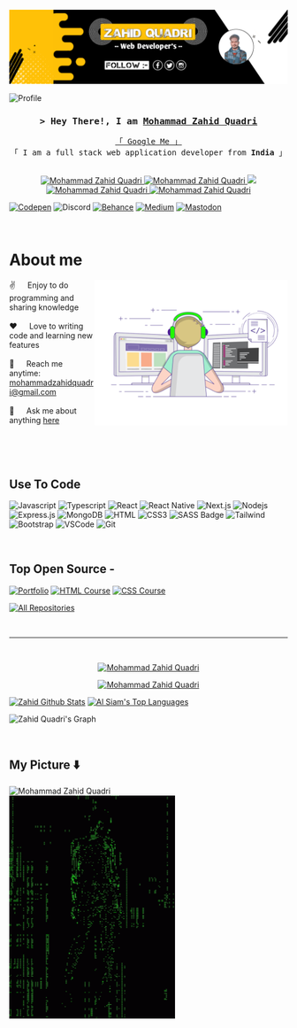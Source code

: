 <!--
<h2 align="center">
  Welcome to Mohammad Zahid Quadri World!
</h2> -->

<p align="center">
  <a href="https://github.com/Cyber-King-Web"><img src="https://github.com/Cyber-King-Web/Cyber-King-Web/blob/main/banner.png" alt="Mohammad Zahid Quadri"></a>
</p>

![Profile](https://komarev.com/ghpvc/?username=Cyber-King-Web&color=yellow)


<!-- [![wakatime](https://wakatime.com/badge/user/eebb3dd8-d9b2-40de-9b88-6fd6cac99dbc.svg)](https://wakatime.com/@eebb3dd8-d9b2-40de-9b88-6fd6cac99dbc)
-->

<!-- Intro  -->
<h3 align="center">
        <samp>&gt; Hey There!, I am
                <b><a target="_blank" href="https://quadriweb.netlify.app/">Mohammad Zahid Quadri</a></b>
        </samp>
</h3>


<p align="center"> 
  <samp>
    <a href="https://quadriweb.netlify.app/">「 Google Me 」</a>
    <br>
    「 I am a full stack web application developer from <b>India</b> 」
    <br>
    <br>
  </samp>
</p>

<p align="center">
 <a href="https://quadriweb.netlify.app/" target="blank">
  <img src="https://img.shields.io/badge/Website-DC143C?style=for-the-badge&logo=medium&logoColor=white" alt="Mohammad Zahid Quadri" />
 </a>
 <a href="https://www.linkedin.com/in/mohammad-zahid-quadri-676969212/" target="_blank">
  <img src="https://img.shields.io/badge/LinkedIn-0077B5?style=for-the-badge&logo=linkedin&logoColor=white" alt="Mohammad Zahid Quadri"/>
 </a>
 <!-- <a href="https://dev.to/alsiam" target="_blank">
  <img src="https://img.shields.io/badge/dev.to-0A0A0A?style=for-the-badge&logo=dev.to&logoColor=white" alt="Mohammad Zahid Quadri" />
 </a> -->
 <a href="https://x.com/_King_Quadri" target="_blank">
  <img src="https://img.shields.io/badge/Twitter-1DA1F2?style=for-the-badge&logo=twitter&logoColor=white" />
 </a>
 <a href="https://instagram.com/king_zahid_quadri" target="_blank">
  <img src="https://img.shields.io/badge/Instagram-fe4164?style=for-the-badge&logo=instagram&logoColor=white" alt="Mohammad Zahid Quadri" />
 </a> 
 <a href="https://www.facebook.com/mohammad.zahid.quadri" target="_blank">
  <img src="https://img.shields.io/badge/Facebook-20BEFF?&style=for-the-badge&logo=facebook&logoColor=white" alt="Mohammad Zahid Quadri"  />
  </a> 

[![Codepen](https://img.shields.io/badge/Codepen-000000?style=for-the-badge&logo=codepen&logoColor=white)](https://codepen.io/Cyber_King) 
![Discord](https://img.shields.io/discord/1096573402145370172?style=for-the-badge&logo=discord&logoColor=cyan&label=Chat&labelColor=%23EA1179)
[![Behance](https://img.shields.io/badge/Behance-1769ff?style=for-the-badge&logo=behance&logoColor=white)](https://behance.net/mohammaquadri)
[![Medium](https://img.shields.io/badge/Medium-12100E?style=for-the-badge&logo=medium&logoColor=white)](https://medium.com/@@zahid_quadri)
[![Mastodon](https://img.shields.io/badge/-MASTODON-%232B90D9?style=for-the-badge&logo=mastodon&logoColor=white)](https://mastodon.social/@Zahid_Quadri) 
  
</p>
<br />

<!-- About Section -->
 # About me
 
<p>
 <img align="right" width="350" src="https://github.com/Cyber-King-Web/Cyber-King-Web/blob/main/web.gif" alt="Coding gif" />
  
 ✌️ &emsp; Enjoy to do programming and sharing knowledge <br/><br/>
 ❤️ &emsp; Love to writing code and learning new features<br/><br/>
 📧 &emsp; Reach me anytime: mohammadzahidquadri@gmail.com<br/><br/>
 💬 &emsp; Ask me about anything [here](https://instagram.com/king_zahid_quadri)

</p>

<br/>
<br/>
<br/>

## Use To Code

![Javascript](https://img.shields.io/badge/Javascript-F0DB4F?style=for-the-badge&labelColor=black&logo=javascript&logoColor=F0DB4F)
![Typescript](https://img.shields.io/badge/Typescript-007acc?style=for-the-badge&labelColor=black&logo=typescript&logoColor=007acc)
![React](https://img.shields.io/badge/-React-61DBFB?style=for-the-badge&labelColor=black&logo=react&logoColor=61DBFB)
![React Native](https://img.shields.io/badge/React_Native-20232A?style=for-the-badge&logo=react&logoColor=61DAFB)
![Next.js](https://img.shields.io/badge/next.js-000000?style=for-the-badge&logo=nextdotjs&logoColor=white)
![Nodejs](https://img.shields.io/badge/Nodejs-3C873A?style=for-the-badge&labelColor=black&logo=node.js&logoColor=3C873A)
![Express.js](https://img.shields.io/badge/Express.js-000000?style=for-the-badge&logo=express&logoColor=white)
![MongoDB](https://img.shields.io/badge/MongoDB-4EA94B?style=for-the-badge&logo=mongodb&logoColor=white)
![HTML](https://img.shields.io/badge/HTML5-E34F26?style=for-the-badge&logo=html5&logoColor=white)
![CSS3](https://img.shields.io/badge/CSS3-1572B6?style=for-the-badge&logo=css3&logoColor=white)
![SASS Badge](https://img.shields.io/badge/Sass-CC6699?style=for-the-badge&logo=sass&logoColor=white)
![Tailwind](https://img.shields.io/badge/Tailwind_CSS-092749?style=for-the-badge&logo=tailwindcss&logoColor=06B6D4&labelColor=000000)
![Bootstrap](https://img.shields.io/badge/Bootstrap-563D7C?style=for-the-badge&logo=bootstrap&logoColor=white)
![VSCode](https://img.shields.io/badge/Visual_Studio-0078d7?style=for-the-badge&logo=visual%20studio&logoColor=white)
![Git](https://img.shields.io/badge/Git-F05032?style=for-the-badge&logo=git&logoColor=white)

<br/>

## Top Open Source -
[![Portfolio](https://github-readme-stats.vercel.app/api/pin/?username=Cyber-King-Web&repo=Portfolio&border_color=7F3FBF&bg_color=0D1117&title_color=C9D1D9&text_color=8B949E&icon_color=7F3FBF)](https://github.com/Cyber-King-Web/Portfolio)
[![HTML Course](https://github-readme-stats.vercel.app/api/pin/?username=Cyber-King-Web&repo=HTML-Course&border_color=7F3FBF&bg_color=0D1117&title_color=C9D1D9&text_color=8B949E&icon_color=7F3FBF)](https://github.com/Cyber-King-Web/HTML-Course)
[![CSS Course](https://github-readme-stats.vercel.app/api/pin/?username=Cyber-King-Web&repo=CSS-Course&border_color=7F3FBF&bg_color=0D1117&title_color=C9D1D9&text_color=8B949E&icon_color=7F3FBF)](https://github.com/Cyber-King-Web/CSS-Course)
<!-- [![](https://github-readme-stats.vercel.app/api/pin/?username=Cyber-King-Web&repo=alsiam.github.io&border_color=7F3FBF&bg_color=0D1117&title_color=C9D1D9&text_color=8B949E&icon_color=7F3FBF)](https://github.com/alsiam/alsiam.github.io) -->

<p align="left">
  <a href="https://github.com/Cyber-King-Web?tab=repositories" target="_blank" alt="Mohammad Zahid Quadri"><img alt="All Repositories" title="All Repositories" src="https://img.shields.io/badge/-All%20Repos-2962FF?style=for-the-badge&logo=koding&logoColor=white"/></a>
</p>

<br/>
<hr/>
<br/>

<p align="center">
  <a href="https://github.com/Cyber-King-Web">
    <img src="https://github-readme-streak-stats.herokuapp.com/?user=alsiam&theme=radical&border=7F3FBF&background=0D1117" alt="Mohammad Zahid Quadri"/>
  </a>
</p>

<p align="center">
  <a href="https://github.com/Cyber-King-Web">
    <img src="https://github-profile-summary-cards.vercel.app/api/cards/profile-details?username=Cyber-King-Web&theme=radical" alt="Mohammad Zahid Quadri"/>
  </a>
</p>

<a> 
    <a href="https://github.com/Cyber-King-Web"><img alt="Zahid Github Stats" src="https://denvercoder1-github-readme-stats.vercel.app/api?username=Cyber-King-Web&show_icons=true&count_private=true&theme=react&border_color=7F3FBF&bg_color=0D1117&title_color=F85D7F&icon_color=F8D866" height="192px" width="49.5%"/></a>
  <a href="https://github.com/Cyber-King-Web"><img alt="Al Siam's Top Languages" src="https://denvercoder1-github-readme-stats.vercel.app/api/top-langs/?username=Cyber-King-Web&langs_count=8&layout=compact&theme=react&border_color=7F3FBF&bg_color=0D1117&title_color=F85D7F&icon_color=F8D866" height="192px" width="49.5%"/></a>
  <br/>
</a>


![Zahid Quadri's Graph](https://github-readme-activity-graph.vercel.app/graph?username=Cyber-King-Web&custom_title=Mohammad%20Zahid%20Quadri%20GitHub%20Activity%20Graph&bg_color=0D1117&color=7F3FBF&line=7F3FBF&point=7F3FBF&area_color=FFFFFF&title_color=FFFFFF&area=true)

<br/>

## My Picture ⬇️

<img width="300" src="https://github.com/Cyber-King-Web/Cyber-King-Web/blob/main/Mohammad Zahid Quadri.png" align="left" alt="Mohammad Zahid Quadri">
<img width="300" src="https://github.com/Cyber-King-Web/Cyber-King-Web/blob/main/hacking-hacker.gif" align="rihgt" alt="Mohammad Zahid Quadri">

<br/>


